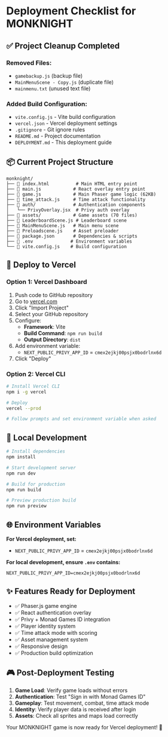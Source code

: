 # Deployment Checklist for MONKNIGHT

## ✅ Project Cleanup Completed

### Removed Files:
- `gamebackup.js` (backup file)
- `MainMenuScene - Copy.js` (duplicate file)  
- `mainmenu.txt` (unused text file)

### Added Build Configuration:
- `vite.config.js` - Vite build configuration
- `vercel.json` - Vercel deployment settings
- `.gitignore` - Git ignore rules
- `README.md` - Project documentation
- `DEPLOYMENT.md` - This deployment guide

## 📦 Current Project Structure

```
monknight/
├── 📄 index.html          # Main HTML entry point
├── 📄 main.js            # React overlay entry point  
├── 📄 game.js            # Main Phaser game logic (62KB)
├── 📄 time_attack.js     # Time attack functionality
├── 📁 auth/              # Authentication components
│   └── PrivyOverlay.jsx  # Privy auth overlay
├── 📁 assets/            # Game assets (70 files)
├── 📄 LeaderboardScene.js # Leaderboard scene
├── 📄 MainMenuScene.js   # Main menu scene  
├── 📄 Preloadscene.js    # Asset preloader
├── 📄 package.json       # Dependencies & scripts
├── 📄 .env              # Environment variables
└── 📄 vite.config.js    # Build configuration
```

## 🚀 Deploy to Vercel

### Option 1: Vercel Dashboard
1. Push code to GitHub repository
2. Go to [vercel.com](https://vercel.com)
3. Click "Import Project"
4. Select your GitHub repository
5. Configure:
   - **Framework**: Vite
   - **Build Command**: `npm run build`
   - **Output Directory**: `dist`
6. Add environment variable:
   - `NEXT_PUBLIC_PRIVY_APP_ID` = `cmex2ejkj00psjx0bodrlnx6d`
7. Click "Deploy"

### Option 2: Vercel CLI
```bash
# Install Vercel CLI
npm i -g vercel

# Deploy
vercel --prod

# Follow prompts and set environment variable when asked
```

## 🔧 Local Development

```bash
# Install dependencies
npm install

# Start development server
npm run dev

# Build for production
npm run build

# Preview production build
npm run preview
```

## 🌐 Environment Variables

**For Vercel deployment, set:**
- `NEXT_PUBLIC_PRIVY_APP_ID` = `cmex2ejkj00psjx0bodrlnx6d`

**For local development, ensure `.env` contains:**
```
NEXT_PUBLIC_PRIVY_APP_ID=cmex2ejkj00psjx0bodrlnx6d
```

## ✨ Features Ready for Deployment

- ✅ Phaser.js game engine
- ✅ React authentication overlay  
- ✅ Privy + Monad Games ID integration
- ✅ Player identity system
- ✅ Time attack mode with scoring
- ✅ Asset management system
- ✅ Responsive design
- ✅ Production build optimization

## 🎮 Post-Deployment Testing

1. **Game Load**: Verify game loads without errors
2. **Authentication**: Test "Sign in with Monad Games ID"
3. **Gameplay**: Test movement, combat, time attack mode
4. **Identity**: Verify player data is received after login
5. **Assets**: Check all sprites and maps load correctly

Your MONKNIGHT game is now ready for Vercel deployment! 🚀
